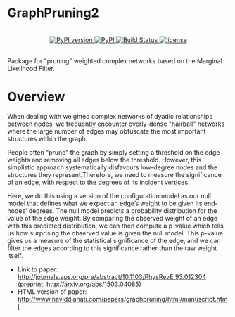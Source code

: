 # GraphPruning2


<br/>

<div align="center">
  <!-- Python version -->
  <a href="https://pypi.python.org/pypi/graphpruning2">
    <img src="https://img.shields.io/badge/python-3.x-blue.svg?style=flat-square" alt="PyPI version"/>
  </a>
  <a href="https://pypi.org/project/graphpruning2/">
    <img src="https://badge.fury.io/py/graphpruning2.svg" alt="PyPI"/>
  </a>
  <!-- Build status -->
  <a href="https://travis-ci.org/nikhilkanta/GraphPruning2?branch=master">
    <img src="https://api.travis-ci.org/nikhilkanta/GraphPruning2.svg?branch=master&style=flat-square" alt="Build Status"/>
  </a>
  <!-- License -->
  <a href="https://opensource.org/licenses/MIT">
    <img src="http://img.shields.io/:license-mit-ff69b4.svg?style=flat-square" alt="license"/>
  </a>
</div>

<br/>

Package for "pruning" weighted complex networks based on the Marginal Likelihood Filter.

# Overview
When dealing with weighted complex networks of dyadic relationships between nodes, we frequently encounter overly-dense "hairball" networks where the large number of edges may obfuscate the most important structures within the graph.

People often "prune" the graph by simply setting a threshold on the edge weights and removing all edges below the threshold. However, this simplistic approach systematically disfavours low-degree nodes and the structures they represent.Therefore, we need to measure the significance of an edge, with respect to the degrees of its incident vertices.

Here, we do this using a version of the configuration model as our null model that defines what we expect an edge’s weight to be given its end-nodes’ degrees. The null model predicts a probability distribution for the value of the edge weight. By comparing the observed weight of an edge with this predicted distribution, we can then compute a p-value which tells us how surprising the observed value is given the null model. This p-value gives us a measure of the statistical significance of the edge, and we can filter the edges according to this significance rather than the raw weight itself.


- Link to paper: http://journals.aps.org/pre/abstract/10.1103/PhysRevE.93.012304 (preprint: http://arxiv.org/abs/1503.04085)
- HTML version of paper: http://www.naviddianati.com/papers/graphpruning/html/manuscript.html
